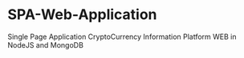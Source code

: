 # SPA-Web-Application
Single Page Application CryptoCurrency Information Platform WEB in NodeJS and MongoDB
